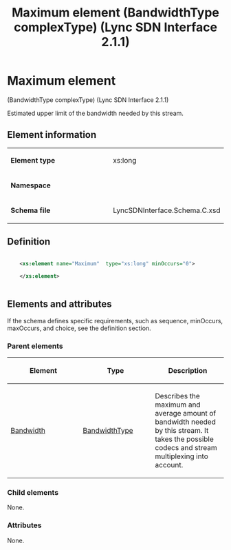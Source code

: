 ﻿---
title: Maximum element (BandwidthType complexType) (Lync SDN Interface 2.1.1)
TOCTitle: Maximum element
ms:assetid: f89eb71c-d132-65a4-fa74-2e14e6fd4b1b
ms:mtpsurl: https://msdn.microsoft.com/en-us/library/Dn912754(v=office.15)
ms:contentKeyID: 64126924
ms.date: 02/16/2015
mtps_version: v=office.15
dev_langs:
- xml
---

# Maximum element 

(BandwidthType complexType) (Lync SDN Interface 2.1.1)

Estimated upper limit of the bandwidth needed by this stream.

## Element information

<table>
<colgroup>
<col style="width: 50%" />
<col style="width: 50%" />
</colgroup>
<tbody>
<tr class="odd">
<td><p><strong>Element type</strong></p></td>
<td><p>xs:long</p></td>
</tr>
<tr class="even">
<td><p><strong>Namespace</strong></p></td>
<td><p></p></td>
</tr>
<tr class="odd">
<td><p><strong>Schema file</strong></p></td>
<td><p>LyncSDNInterface.Schema.C.xsd</p></td>
</tr>
</tbody>
</table>


## Definition

```xml

    <xs:element name="Maximum"  type="xs:long" minOccurs="0">
    
    </xs:element>
  
```

## Elements and attributes

If the schema defines specific requirements, such as sequence, minOccurs, maxOccurs, and choice, see the definition section.

### Parent elements

<table>
<colgroup>
<col style="width: 33%" />
<col style="width: 33%" />
<col style="width: 33%" />
</colgroup>
<thead>
<tr class="header">
<th><p>Element</p></th>
<th><p>Type</p></th>
<th><p>Description</p></th>
</tr>
</thead>
<tbody>
<tr class="odd">
<td><p><a href="bandwidth-element-startpropertiestype-complextype-lync-sdn-interface-2-1-1.md">Bandwidth</a></p></td>
<td><p><a href="bandwidthtype-complextype-lync-sdn-interface-2-1-1.md">BandwidthType</a></p></td>
<td><p>Describes the maximum and average amount of bandwidth needed by this stream. It takes the possible codecs and stream multiplexing into account.</p></td>
</tr>
</tbody>
</table>


### Child elements

None.

### Attributes

None.

